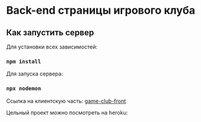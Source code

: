 # Back-end страницы игрового клуба

## Как запустить сервер

Для установки всех зависимостей:

### `npm install`

Для запуска сервера:

### `npx nodemon`

Ссылка на клиентскую часть: [game-club-front](https://github.com/darrowv/game-club-front)

Цельный проект можно посмотреть на heroku: [](https://github.com/darrowv/game-club-front)
